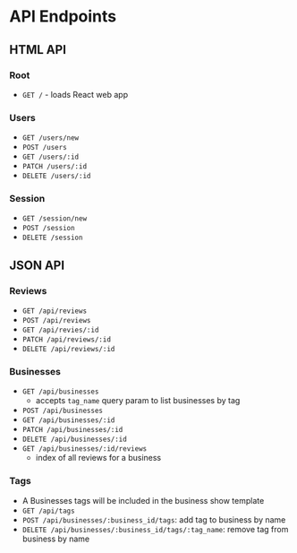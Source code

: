 # API Endpoints

## HTML API

### Root

- `GET /` - loads React web app

### Users

- `GET /users/new`
- `POST /users`
- `GET /users/:id`
- `PATCH /users/:id`
- `DELETE /users/:id`

### Session

- `GET /session/new`
- `POST /session`
- `DELETE /session`

## JSON API

### Reviews

- `GET /api/reviews`
- `POST /api/reviews`
- `GET /api/revies/:id`
- `PATCH /api/reviews/:id`
- `DELETE /api/reviews/:id`

### Businesses

- `GET /api/businesses`
  - accepts `tag_name` query param to list businesses by tag
- `POST /api/businesses`
- `GET /api/businesses/:id`
- `PATCH /api/businesses/:id`
- `DELETE /api/businesses/:id`
- `GET /api/businesses/:id/reviews`
  - index of all reviews for a business

### Tags

- A Businesses tags will be included in the business show template
- `GET /api/tags`
- `POST /api/businesses/:business_id/tags`: add tag to business by name
- `DELETE /api/businesses/:business_id/tags/:tag_name`: remove tag from business by
  name
